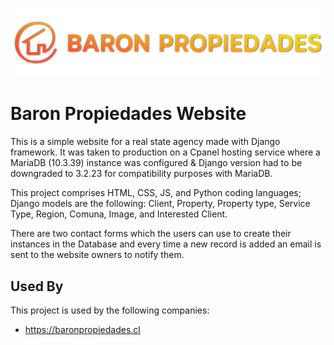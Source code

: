 
![Logo](https://github.com/zebalday/realstate-django-website/blob/main/BaronPropiedades/static/img/BannerBP-form.png)


# Baron Propiedades Website

This is a simple website for a real state agency made with Django framework. It was taken to production on a Cpanel hosting service where a MariaDB (10.3.39) instance was configured & Django version had to be downgraded to 3.2.23 for compatibility purposes with MariaDB. 

This project comprises HTML, CSS, JS, and Python coding languages; Django models are the following: Client, Property, Property type, Service Type, Region, Comuna, Image, and Interested Client.

There are two contact forms which the users can use to create their instances in the Database and every time a new record is added an email is sent to the website owners to notify them. 



## Used By

This project is used by the following companies:

- https://baronpropiedades.cl

